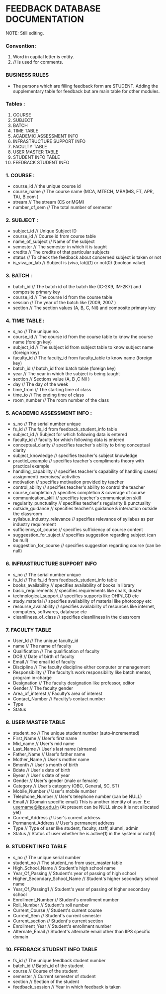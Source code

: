 # FEEDBACK DATABASE DOCUMENTATION

NOTE: Still editing.

### Convention:
1. Word in capital letter is entity.
2. // is used for comments.

### BUSINESS RULES

* The persons which are filling feedback form are STUDENT.
Adding the supplementary table for feedback but are main table for other modules.

### Tables :
1. COURSE
2. SUBJECT
3. BATCH
4. TIME TABLE
5. ACADEMIC ASSESSMENT INFO
6. INFRASTRUCTURE SUPPORT INFO 
7. FACULTY TABLE
8. USER MASTER TABLE
9. STUDENT INFO TABLE
10. FEEDBACK STUDENT INFO

### 1. COURSE :
- course_id                                            // the unique course id
- course_name                                          // The course name (MCA, MTECH, MBA(MS, FT, APR, TA), B.com )
- stream                                               // The stream (CS or MGM)
- number_of_sem                                        // The total number of semester

### 2. SUBJECT :
- subject_id                                           // Unique Subject ID
- course_id                                            // Course id from course table
- name_of_subject                                      // Name of the subject
- semester                                             // The semester in which it is taught
- credits                                              // The credits of that particular subjects
- status                                               // To check the feedback about concerned subject is taken or not
- is_viva_or_lab                                       // Subject is (viva, lab)(1) or not(0) (boolean value)

### 3. BATCH :
- batch_id                                             // The batch id of the batch like (IC-2K9, IM-2K7) and composite primary key
- course_id                                            // The course Id from the course table
- session                                              // The year of the batch like (2009, 2007 )
- section                                              // The section values (A, B, C, Nil) and composite primary key 

### 4. TIME TABLE :
- s_no                                                 // The unique no. 
- course_id                                            // The course id from the course table to know the course name (foreign key)
- subject_id                                           // The subject id from subject table to know subject name (foreign key)
- faculty_id                                           // The faculty_id from faculty_table to know name (foreign key)
- batch_id                                             // batch_id from batch table (foreign key)
- year                                                 // The year in which the subject is being taught
- section                                              // Sections value (A, B ,C Nil )
- day                                                  // The day of the week
- time_from                                            // The starting time of class
- time_to                                              // The ending time of class
- room_number                                          // The room number of the class

### 5. ACADEMIC ASSESSMENT INFO :
- s_no                                                 // The serial number unique
- fs_id                                                // The fs_id from feedback_student_info table 
- subject_id                                           // Subject for which following data is entered 
- faculty_id                                           // faculty for which following data is entered
- conceptual_clarity                                   // specifies teacher's ability to bring conceptual clarity
- subject_knowledge                                    // specifies teacher's subject knowledge
- practicl_example                                     // specifies teacher's compliments theory with practical example
- handling_capability                                  // specifies teacher's capability of handling cases/ assignment/ exercises/ activities
- motivation                                           // specifies motivation provided by teacher
- control_ability                                      // specifies teacher's ability to control the teacher
- course_completion                                    // specifies completion & coverage of course
- communication_skill                                  // specifies teacher's communication skill
- regularity_punctuality                               // specifies teacher's regularity & punctuality
- outside_guidance                                     // specifies teacher's guidance & interaction outside the classroom
- syllabus_industry_relevance                          // specifies relevance of syllabus as per industry requirement
- sufficiency_of_course                                // specifies sufficiency of course content
- suggeestion_for_suject                               // specifies suggestion regarding subject (can be null)
- suggestion_for_course                                // specifies suggestion regarding course (can be null)

### 6. INFRASTRUCTURE SUPPORT INFO
- s_no                                                 // The serial number unique
- fs_id                                                // The fs_id from feedback_student_info table
- books_availability                                   // specifies availability of books in library
- basic_requirements                                   // specifies requirements like chalk, duster
- technological_support                                // specifies supports like OHP/LCD etc
- study_material                                       // specifies availability of material like photocopy etc
- resourse_availability                                // specifies availability of resources like internet, computers, softwares,   database etc
- cleaniliness_of_class                                // specifies cleaniliness in the classroom 

### 7. FACULTY TABLE
- User_Id                                              // The unique faculty_id 
- name                                                 // The name of faculty
- Qualification                                        // The qualification of faculty
- DOB                                                  // Date of birth of faculty
- Email                                                // The email id of faculty
- Discipline                                           // The faculty discipline either computer or management
- Responsibility                                       // The faculty’s work responsibility like batch mentor, program in-charge
- Designation                                          // The faculty designation like professor, editor
- Gender                                               // The faculty gender
- Area_of_interest                                     // Faculty’s area of interest
- Contact_Number                                       // Faculty’s contact number
- Type 
- Status

### 8. USER MASTER TABLE
- student_no                                           // The unique student number (auto-incremented)
- First_Name                                           // User's first name
- Mid_name                                             // User's mid name 
- Last_Name                                            // User's last name (sirname)
- Father_Name                                          // User's father name
- Mother_Name                                          // User's mother name
- Bmonth                                               // User's month of birth
- Bdate                                                // User's date of birth
- Byear                                                // User's date of year
- Gender                                               // User's gender (male or female)
- Category                                             // User's category (OBC, General, SC, ST)
- Mobile_Number                                        // User's mobile number
- Telephone_Number                                     // User's telephone number (can be NULL)
- Email                                                // (Domain specific email) This is another identity of user. Ex: username@iips.edu.in (At present can be NULL since it is not allocated yet)
- Current_Address                                      // User's current address
- Permanent_Address                                    // User's permanent address
- Type                                                 // Type of user like student, faculty, staff, alumni, admin
- Status                                               // Status of user whether he is active(1) in the system or not(0)

### 9. STUDENT INFO TABLE
- s_no                                                 // The unique serial number
- student_no                                           // The student_no from user_master table
- High_School_Name                                     // Student's high school name
- Year_Of_Passing                                      // Student's year of passing of high school
- Higher_Secondary_School_Name                         // Student's higher secondary school name
- Year_Of_Passing1                                     // Student's year of passing of higher secondary school
- Enrollment_Number                                    // Student's enrollment number
- Roll_Number                                          // Student's roll number
- Current_Course                                       // Student's current course
- Current_Sem                                          // Student's current semester
- Current_section                                      // Student's current section
- Enrollment_Year                                      // Student's enrollment number
- Alternate_Email                                      // Student's alternate email other than IIPS specific domain

### 10. FFEDBACK STUDENT INFO TABLE
- fs_id                                                // The unique feedback student number
- batch_id                                             // Batch_id of the student
- course                                               // Course of the student
- semester                                             // Current semester of student
- section                                              // Section of the student
- feedback_session                                     // Year in which feedback is taken


